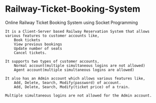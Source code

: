 # Railway-Ticket-Booking-System
Online Railway Ticket Booking System using Socket Programming



    It is a Client-Server based Railway Reservation System that allows various features to customer accounts like,
        Book tickets
        View previous bookings
        Update number of seats
        Cancel tickets.

    It supports two types of customer accounts,
        Normal account(multiple simultaneous logins are not allowed)
        Agent account(multiple simultaneous logins are allowed)

    It also has an Admin account which allows various features like,
        Add, Delete, Search, Modify(password) of account.
        Add, Delete, Search, Modify(ticket price) of a train.

    Multiple simultaneous logins are not allowed for the Admin account.

